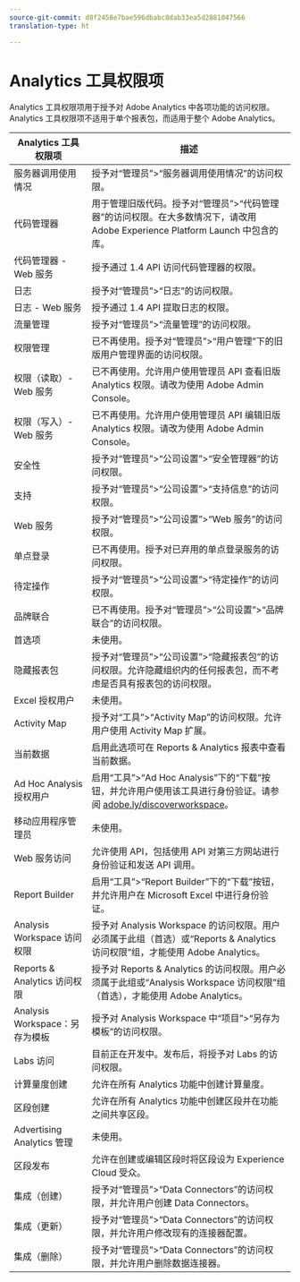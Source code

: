 ```yaml
---
source-git-commit: d8f2458e7bae596dbabc8dab33ea5d2881047566
translation-type: ht

---
```

# Analytics 工具权限项

Analytics 工具权限项用于授予对 Adobe Analytics 中各项功能的访问权限。Analytics 工具权限项不适用于单个报表包，而适用于整个 Adobe Analytics。

| Analytics 工具权限项 | 描述 |
|----|----|
| 服务器调用使用情况 | 授予对“管理员”&gt;“服务器调用使用情况”的访问权限。 |
| 代码管理器 | 用于管理旧版代码。授予对“管理员”&gt;“代码管理器”的访问权限。在大多数情况下，请改用 Adobe Experience Platform Launch 中包含的库。 |
| 代码管理器 - Web 服务 | 授予通过 1.4 API 访问代码管理器的权限。 |
| 日志 | 授予对“管理员”&gt;“日志”的访问权限。 |
| 日志 - Web 服务 | 授予通过 1.4 API 提取日志的权限。 |
| 流量管理 | 授予对“管理员”&gt;“流量管理”的访问权限。 |
| 权限管理 | 已不再使用。授予对“管理员”&gt;“用户管理”下的旧版用户管理界面的访问权限。 |
| 权限（读取）- Web 服务 | 已不再使用。允许用户使用管理员 API 查看旧版 Analytics 权限。请改为使用 Adobe Admin Console。 |
| 权限（写入）- Web 服务 | 已不再使用。允许用户使用管理员 API 编辑旧版 Analytics 权限。请改为使用 Adobe Admin Console。 |
| 安全性 | 授予对“管理员”&gt;“公司设置”&gt;“安全管理器”的访问权限。 |
| 支持 | 授予对“管理员”&gt;“公司设置”&gt;“支持信息”的访问权限。 |
| Web 服务 | 授予对“管理员”&gt;“公司设置”&gt;“Web 服务”的访问权限。 |
| 单点登录 | 已不再使用。授予对已弃用的单点登录服务的访问权限。 |
| 待定操作 | 授予对“管理员”&gt;“公司设置”&gt;“待定操作”的访问权限。 |
| 品牌联合 | 已不再使用。授予对“管理员”&gt;“公司设置”&gt;“品牌联合”的访问权限。 |
| 首选项 | 未使用。 |
| 隐藏报表包 | 授予对“管理员”&gt;“公司设置”&gt;“隐藏报表包”的访问权限。允许隐藏组织内的任何报表包，而不考虑是否具有报表包的访问权限。 |
| Excel 授权用户 | 未使用。 |
| Activity Map | 授予对“工具”&gt;“Activity Map”的访问权限。允许用户使用 Activity Map 扩展。 |
| 当前数据 | 启用此选项可在 Reports &amp; Analytics 报表中查看当前数据。 |
| Ad Hoc Analysis 授权用户 | 启用“工具”&gt;“Ad Hoc Analysis”下的“下载”按钮，并允许用户使用该工具进行身份验证。请参阅 [adobe.ly/discoverworkspace](https://adobe.ly/discoverworkspace)。 |
| 移动应用程序管理员 | 未使用。 |
| Web 服务访问 | 允许使用 API，包括使用 API 对第三方网站进行身份验证和发送 API 调用。 |
| Report Builder | 启用“工具”&gt;“Report Builder”下的“下载”按钮，并允许用户在 Microsoft Excel 中进行身份验证。 |
| Analysis Workspace 访问权限 | 授予对 Analysis Workspace 的访问权限。用户必须属于此组（首选）或“Reports &amp; Analytics 访问权限”组，才能使用 Adobe Analytics。 |
| Reports &amp; Analytics 访问权限 | 授予对 Reports &amp; Analytics 的访问权限。用户必须属于此组或“Analysis Workspace 访问权限”组（首选），才能使用 Adobe Analytics。 |
| Analysis Workspace：另存为模板 | 授予对 Analysis Workspace 中“项目”&gt;“另存为模板”的访问权限。 |
| Labs 访问 | 目前正在开发中。发布后，将授予对 Labs 的访问权限。 |
| 计算量度创建 | 允许在所有 Analytics 功能中创建计算量度。 |
| 区段创建 | 允许在所有 Analytics 功能中创建区段并在功能之间共享区段。 |
| Advertising Analytics 管理 | 未使用。 |
| 区段发布 | 允许在创建或编辑区段时将区段设为 Experience Cloud 受众。 |
| 集成（创建） | 授予对“管理员”&gt;“Data Connectors”的访问权限，并允许用户创建 Data Connectors。 |
| 集成（更新） | 授予对“管理员”&gt;“Data Connectors”的访问权限，并允许用户修改现有的连接器配置。 |
| 集成（删除） | 授予对“管理员”&gt;“Data Connectors”的访问权限，并允许用户删除数据连接器。 |
